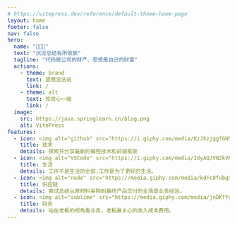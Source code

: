 ```yaml
---
# https://vitepress.dev/reference/default-theme-home-page
layout: home
footer: false
nav: false
hero:
  name: "🐂🐴🐎"
  text: "沉淀总结有所收获"
  tagline: "代码是公司的财产、思想是自己的财富"
  actions:
    - theme: brand
      text: 遗憾没法说
      link: /
    - theme: alt
      text: 惊觉心一缩
      link: /
  image:
    src: https://java.springlearn.cn/blog.png
    alt: VitePress
features:
  - icon: <img alt="github" src="https://i.giphy.com/media/KzJkzjggfGN5Py6nkT/200.webp" width="100" title="github">
    title: 技术
    details: 探索并分享最新的编程技术和前端框架
  - icon: <img alt="VSCode" src="https://i.giphy.com/media/IdyAQJVN2kVPNUrojM/200.webp" width="100" title="vscode">
    title: 生活
    details: 工作不是生活的全部,工作是为了更好的生活。
  - icon: <img alt="node" src="https://media.giphy.com/media/kdFc8fubgS31b8DsVu/giphy.gif" width="85" title="node">
    title: 供应链
    details: 尝试总结从原材料采购到最终产品交付的全场景业务经验。
  - icon: <img alt="sublime" src="https://media.giphy.com/media/jnDKffgCfGYOp6cMTK/giphy.gif" width="100" title="sublime">
    title: 财务
    details: 站在老板的视角看业务，老板最关心的收入成本费用。
---
```



<style>

:root {
  --vp-home-hero-name-color: transparent;
  --vp-home-hero-name-background: -webkit-linear-gradient(120deg, #bd34fe 30%, #41d1ff);

--vp-home-hero-image-background-image: linear-gradient(-45deg, #bd34fe 50%, #47caff 50%);
--vp-home-hero-image-filter: blur(44px);
}

@media (min-width: 640px) {
:root {
--vp-home-hero-image-filter: blur(56px);
}
}

@media (min-width: 960px) {
:root {
--vp-home-hero-image-filter: blur(68px);
}
}
</style>
